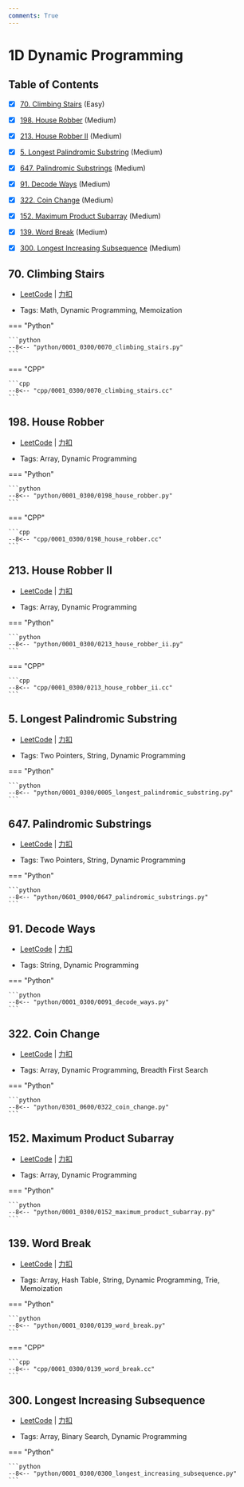 ```yaml
---
comments: True
---
```


# 1D Dynamic Programming

## Table of Contents

- [x] [70. Climbing Stairs](#70-climbing-stairs) (Easy)
- [x] [198. House Robber](#198-house-robber) (Medium)
- [x] [213. House Robber II](#213-house-robber-ii) (Medium)
- [x] [5. Longest Palindromic Substring](#5-longest-palindromic-substring) (Medium)
- [x] [647. Palindromic Substrings](#647-palindromic-substrings) (Medium)
- [x] [91. Decode Ways](#91-decode-ways) (Medium)
- [x] [322. Coin Change](#322-coin-change) (Medium)
- [x] [152. Maximum Product Subarray](#152-maximum-product-subarray) (Medium)
- [x] [139. Word Break](#139-word-break) (Medium)
- [x] [300. Longest Increasing Subsequence](#300-longest-increasing-subsequence) (Medium)


## 70. Climbing Stairs

-    [LeetCode](https://leetcode.com/problems/climbing-stairs/) | [力扣](https://leetcode.cn/problems/climbing-stairs/)

-   Tags: Math, Dynamic Programming, Memoization

=== "Python"

    ```python
    --8<-- "python/0001_0300/0070_climbing_stairs.py"
    ```

=== "CPP"

    ```cpp
    --8<-- "cpp/0001_0300/0070_climbing_stairs.cc"
    ```



## 198. House Robber

-    [LeetCode](https://leetcode.com/problems/house-robber/) | [力扣](https://leetcode.cn/problems/house-robber/)

-   Tags: Array, Dynamic Programming

=== "Python"

    ```python
    --8<-- "python/0001_0300/0198_house_robber.py"
    ```

=== "CPP"

    ```cpp
    --8<-- "cpp/0001_0300/0198_house_robber.cc"
    ```



## 213. House Robber II

-    [LeetCode](https://leetcode.com/problems/house-robber-ii/) | [力扣](https://leetcode.cn/problems/house-robber-ii/)

-   Tags: Array, Dynamic Programming

=== "Python"

    ```python
    --8<-- "python/0001_0300/0213_house_robber_ii.py"
    ```

=== "CPP"

    ```cpp
    --8<-- "cpp/0001_0300/0213_house_robber_ii.cc"
    ```



## 5. Longest Palindromic Substring

-    [LeetCode](https://leetcode.com/problems/longest-palindromic-substring/) | [力扣](https://leetcode.cn/problems/longest-palindromic-substring/)

-   Tags: Two Pointers, String, Dynamic Programming

=== "Python"

    ```python
    --8<-- "python/0001_0300/0005_longest_palindromic_substring.py"
    ```



## 647. Palindromic Substrings

-    [LeetCode](https://leetcode.com/problems/palindromic-substrings/) | [力扣](https://leetcode.cn/problems/palindromic-substrings/)

-   Tags: Two Pointers, String, Dynamic Programming

=== "Python"

    ```python
    --8<-- "python/0601_0900/0647_palindromic_substrings.py"
    ```



## 91. Decode Ways

-    [LeetCode](https://leetcode.com/problems/decode-ways/) | [力扣](https://leetcode.cn/problems/decode-ways/)

-   Tags: String, Dynamic Programming

=== "Python"

    ```python
    --8<-- "python/0001_0300/0091_decode_ways.py"
    ```



## 322. Coin Change

-    [LeetCode](https://leetcode.com/problems/coin-change/) | [力扣](https://leetcode.cn/problems/coin-change/)

-   Tags: Array, Dynamic Programming, Breadth First Search

=== "Python"

    ```python
    --8<-- "python/0301_0600/0322_coin_change.py"
    ```



## 152. Maximum Product Subarray

-    [LeetCode](https://leetcode.com/problems/maximum-product-subarray/) | [力扣](https://leetcode.cn/problems/maximum-product-subarray/)

-   Tags: Array, Dynamic Programming

=== "Python"

    ```python
    --8<-- "python/0001_0300/0152_maximum_product_subarray.py"
    ```



## 139. Word Break

-    [LeetCode](https://leetcode.com/problems/word-break/) | [力扣](https://leetcode.cn/problems/word-break/)

-   Tags: Array, Hash Table, String, Dynamic Programming, Trie, Memoization

=== "Python"

    ```python
    --8<-- "python/0001_0300/0139_word_break.py"
    ```

=== "CPP"

    ```cpp
    --8<-- "cpp/0001_0300/0139_word_break.cc"
    ```



## 300. Longest Increasing Subsequence

-    [LeetCode](https://leetcode.com/problems/longest-increasing-subsequence/) | [力扣](https://leetcode.cn/problems/longest-increasing-subsequence/)

-   Tags: Array, Binary Search, Dynamic Programming

=== "Python"

    ```python
    --8<-- "python/0001_0300/0300_longest_increasing_subsequence.py"
    ```
